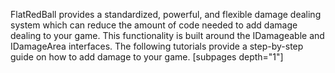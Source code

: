 FlatRedBall provides a standardized, powerful, and flexible damage dealing system which can reduce the amount of code needed to add damage dealing to your game. This functionality is built around the IDamageable and IDamageArea interfaces. The following tutorials provide a step-by-step guide on how to add damage to your game. \[subpages depth="1"\]
